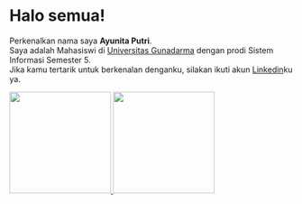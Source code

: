 # Halo semua!

Perkenalkan nama saya **Ayunita Putri**.\
Saya adalah Mahasiswi di [Universitas Gunadarma](https://www.gunadarma.ac.id/) dengan prodi Sistem Informasi Semester 5.\
Jika kamu tertarik untuk berkenalan denganku, silakan ikuti akun [Linkedin](https://www.linkedin.com/in/ayunita-putri-25322a255/)ku ya.

<p align="left">
<a href="https://github.com/Ayunitaputri">
  <img height="180em" src="https://github-readme-stats-eight-theta.vercel.app/api?username=gilangadhan&show_icons=true&theme=algolia&include_all_commits=true&count_private=true"/>
  <img height="180em" src="https://github-readme-stats-eight-theta.vercel.app/api/top-langs/?username=gilangadhan&layout=compact&langs_count=8&theme=algolia"/>
</a>
</p>

